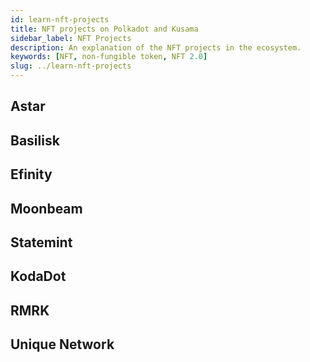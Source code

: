 ```yaml
---
id: learn-nft-projects
title: NFT projects on Polkadot and Kusama
sidebar_label: NFT Projects
description: An explanation of the NFT projects in the ecosystem.
keywords: [NFT, non-fungible token, NFT 2.0]
slug: ../learn-nft-projects
---
```


## Astar

## Basilisk

## Efinity

## Moonbeam

## Statemint

## KodaDot

## RMRK

## Unique Network
